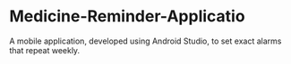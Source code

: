 # Medicine-Reminder-Applicatio
A mobile application, developed using Android Studio, to set exact alarms that repeat weekly. 
